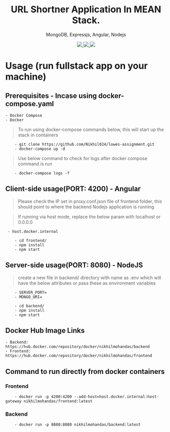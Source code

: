<h1 align="center">
 URL Shortner Application In MEAN Stack.
</h1>
<p align="center">
MongoDB, Expressjs, Angular, Nodejs
</p>

<p align="center">
   <a href="https://app.circleci.com/pipelines/github/Nikhil024/lowes-assignment">
      <img src="https://circleci.com/gh/Nikhil024/lowes-assignment.svg?style=svg" />
   </a>
   <a href="https://github.com/Nikhil024/lowes-assignment/blob/develop/LICENSE">
      <img src="https://img.shields.io/badge/License-MIT-green.svg" />
   </a>
      <a href="https://github.com/Nikhil024/lowes-assignment/blob/develop">
      <img src="https://img.shields.io/badge/Testing-100%25-green.svg" />
   </a>
</p>

# Usage (run fullstack app on your machine)

## Prerequisites - Incase using docker-compose.yaml

    - Docker Compose
    - Docker

> To run using docker-compose commands below, this will start up the stack in containers

```terminal
    - git clone https://github.com/Nikhil024/lowes-assignment.git
    - docker-compose up -d
```

> Use below command to check for logs after docker compose command is run

```terminal
    - docker-compose logs -f
```

## Client-side usage(PORT: 4200) - Angular

> Please check the IP set in proxy.conf.json file of frontend folder, this should point to where the backend Nodejs application is running

> If running via host mode, replace the below param with localhost or 0.0.0.0

```terminal
 - host.docker.internal
```

```terminal
    - cd frontend/
    - npm install
    - npm start
```

## Server-side usage(PORT: 8080) - NodeJS

> create a new file in backend/ directory with name as .env which will have the below attributes or pass these as environment variables

```terminal
    - SERVER_PORT=
    - MONGO_URI=
```

```terminal
    - cd backend/
    - npm install
    - npm start
```

## Docker Hub Image Links

    - Backend: https://hub.docker.com/repository/docker/nikhilmohandas/backend
    - Frontend: https://hub.docker.com/repository/docker/nikhilmohandas/frontend

## Command to run directly from docker containers

### Frontend

```terminal
    - docker run -p 4200:4200 --add-host=host.docker.internal:host-gateway nikhilmohandas/frontend:latest
```

### Backend

```terminal
    - docker run -p 8080:8080 nikhilmohandas/backend:latest
```
